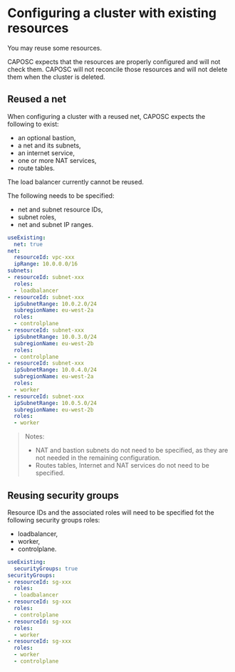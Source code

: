 # Configuring a cluster with existing resources

You may reuse some resources.

CAPOSC expects that the resources are properly configured and will not check them. CAPOSC will not reconcile those resources and will not delete them when the cluster is deleted.

## Reused a net

When configuring a cluster with a reused net, CAPOSC expects the following to exist:
* an optional bastion,
* a net and its subnets,
* an internet service,
* one or more NAT services,
* route tables.

The load balancer currently cannot be reused.

The following needs to be specified:
* net and subnet resource IDs,
* subnet roles,
* net and subnet IP ranges.

```yaml
useExisting:
  net: true
net:
  resourceId: vpc-xxx
  ipRange: 10.0.0.0/16
subnets:
- resourceId: subnet-xxx
  roles:
  - loadbalancer
- resourceId: subnet-xxx
  ipSubnetRange: 10.0.2.0/24
  subregionName: eu-west-2a
  roles:
  - controlplane
- resourceId: subnet-xxx
  ipSubnetRange: 10.0.3.0/24
  subregionName: eu-west-2b
  roles:
  - controlplane
- resourceId: subnet-xxx
  ipSubnetRange: 10.0.4.0/24
  subregionName: eu-west-2a
  roles:
  - worker
- resourceId: subnet-xxx
  ipSubnetRange: 10.0.5.0/24
  subregionName: eu-west-2b
  roles:
  - worker
```

> Notes:
> * NAT and bastion subnets do not need to be specified, as they are not needed in the remaining configuration.
> * Routes tables, Internet and NAT services do not need to be specified.

## Reusing security groups

Resource IDs and the associated roles will need to be specified fot the following security groups roles:
* loadbalancer,
* worker,
* controlplane.

```yaml
useExisting:
  securityGroups: true
securityGroups:
- resourceId: sg-xxx
  roles:
  - loadbalancer
- resourceId: sg-xxx
  roles:
  - controlplane
- resourceId: sg-xxx
  roles:
  - worker
- resourceId: sg-xxx
  roles:
  - worker
  - controlplane
```